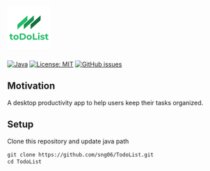 # <img src="data/todolist_logo.png" alt="todolist_logo" width=100 height=100>

[![Java](https://img.shields.io/github/languages/top/sng06/TodoList)](https://java.com/en/) [![License: MIT](https://img.shields.io/badge/License-MIT-blue.svg)](https://opensource.org/licenses/MIT) [![GitHub issues](https://img.shields.io/github/issues/Naereen/StrapDown.js.svg)](https://github.com/sng06/TodoList/issues/)

## Motivation

A desktop productivity app to help users keep their tasks organized.


## Setup

Clone this repository and update java path

```
git clone https://github.com/sng06/TodoList.git
cd TodoList
```
